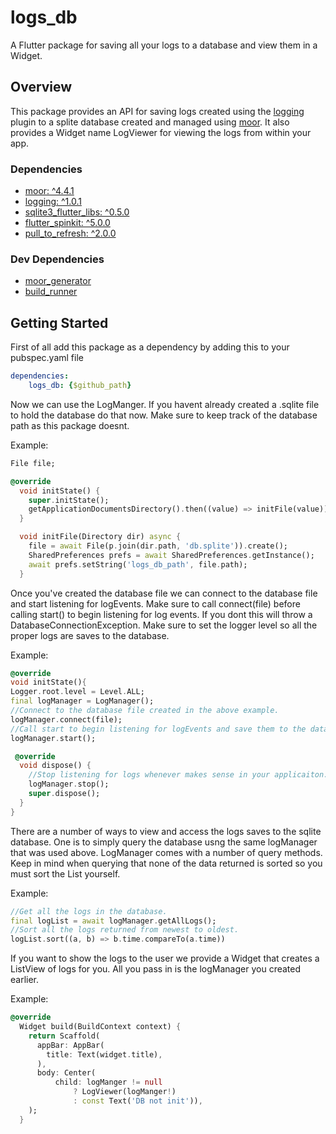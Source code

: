 # logs_db

A Flutter package for saving all your logs to a database and view them in a Widget.

## Overview

This package provides an API for saving logs created using the [logging](https://pub.dev/packages/logging) plugin
to a splite database created and managed using [moor](https://pub.dev/packages/moor). It 
also provides a Widget name LogViewer for viewing the logs from within your app.

### Dependencies 

* [moor: ^4.4.1](https://pub.dev/packages/moor)
* [logging: ^1.0.1](https://pub.dev/packages/logging)
* [sqlite3_flutter_libs: ^0.5.0](https://pub.dev/packages/sqlite3_flutter_libs)
* [flutter_spinkit: ^5.0.0](https://pub.dev/packages/flutter_spinkit)
* [pull_to_refresh: ^2.0.0](https://pub.dev/packages/pull_to_refresh)

### Dev Dependencies 

* [moor_generator](https://pub.dev/packages/moor_generator)
* [build_runner](https://pub.dev/packages/build_runner)


## Getting Started

First of all add this package as a dependency by adding this to your pubspec.yaml file

```yaml
dependencies:
    logs_db: {$github_path}
```

Now we can use the LogManger. If you havent already created a .sqlite file to hold the 
database do that now. Make sure to keep track of the database path as this package doesnt.

Example:

```dart
File file;

@override
  void initState() {
    super.initState();
    getApplicationDocumentsDirectory().then((value) => initFile(value));
  }

  void initFile(Directory dir) async {
    file = await File(p.join(dir.path, 'db.splite')).create();
    SharedPreferences prefs = await SharedPreferences.getInstance();
    await prefs.setString('logs_db_path', file.path);
  }
```

Once you've created the database file we can connect to the database file and start
listening for logEvents. Make sure to call connect(file) before calling start() to begin 
listening for log events. If you dont this will throw a DatabaseConnectionException.
Make sure to set the logger level so all the proper logs are saves to the database.

Example:
```dart
@override
void initState(){
Logger.root.level = Level.ALL;
final logManager = LogManager();
//Connect to the database file created in the above example.
logManager.connect(file);
//Call start to begin listening for logEvents and save them to the database.
logManager.start();

 @override
  void dispose() {
    //Stop listening for logs whenever makes sense in your applicaiton.
    logManager.stop();
    super.dispose();
  }
}
```

There are a number of ways to view and access the logs saves to the sqlite database. One is 
to simply query the database usng the same logManager that was used above. LogManager comes
with a number of query methods. Keep in mind when querying that none of the data returned is 
sorted so you must sort the List yourself.

Example:

```dart
//Get all the logs in the database.
final logList = await logManager.getAllLogs();
//Sort all the logs returned from newest to oldest.
logList.sort((a, b) => b.time.compareTo(a.time))
```

If you want to show the logs to the user we provide a Widget that creates a ListView of logs
for you. All you pass in is the logManager you created earlier.

Example:

```dart
@override
  Widget build(BuildContext context) {
    return Scaffold(
      appBar: AppBar(
        title: Text(widget.title),
      ),
      body: Center(
          child: logManger != null
              ? LogViewer(logManger!)
              : const Text('DB not init')),
    );
  }
```